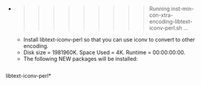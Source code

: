* >>>>>>>>> Running inst-min-con-xtra-encoding-libtext-iconv-perl.sh ...
  * Install libtext-iconv-perl so that you can use iconv to convert to other encoding.
  * Disk size = 1981960K. Space Used = 4K. Runtime = 00:00:00:00.
  * The following NEW packages will be installed:
  ```bash
libtext-iconv-perl*
  ```

